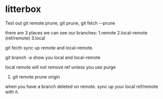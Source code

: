 # litterbox

Test out git remote prune, git prune, git fetch --prune

there are 3 places we can see our branches:
1.remote
2.local-remote (ref/remote)
3.local

git fecth sync up remote and local-remote. 

git branch -a show you local and local-remote

local remote will not remove ref unless you use purge 

1. git remote prune origin

when you have a branch deleted on remote. sync up your local ref/remote with it. 
